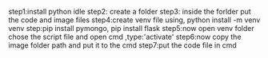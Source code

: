 step1:install python idle
step2: create a folder
step3: inside the forlder put the code and image files
step4:create venv file using, python install -m venv venv
step:pip install pymongo, pip install flask
step5:now open venv folder chose the script file and open cmd ,type:'activate'
step6:now copy the image folder path and put it to the cmd
 step7:put the code file in cmd 
